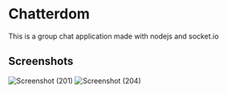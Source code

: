 # Chatterdom
This is a group chat application made with nodejs and socket.io

## Screenshots

![Screenshot (201)](https://user-images.githubusercontent.com/60085915/116790776-cc1ea280-aabe-11eb-904a-07457e44a0c6.png)
![Screenshot (204)](https://user-images.githubusercontent.com/60085915/116790777-cd4fcf80-aabe-11eb-9ef0-6bd476514e7c.png)
